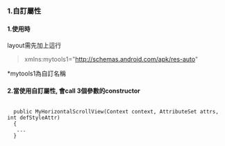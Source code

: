 ### 1.自訂屬性

#### 1.使用時
layout需先加上這行
>xmlns:mytools1="http://schemas.android.com/apk/res-auto"

  *mytools1為自訂名稱
  
  #### 2.當使用自訂屬性, 會call 3個參數的constructor  
  
  <pre><code>
  public MyHorizontalScrollView(Context context, AttributeSet attrs, int defStyleAttr)
  {
   ...
  }
  <code><pre>
